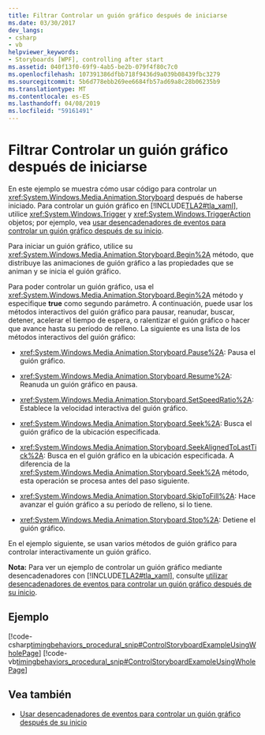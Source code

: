 ```yaml
---
title: Filtrar Controlar un guión gráfico después de iniciarse
ms.date: 03/30/2017
dev_langs:
- csharp
- vb
helpviewer_keywords:
- Storyboards [WPF], controlling after start
ms.assetid: 040f13f0-69f9-4ab5-be2b-079f4f80c7c0
ms.openlocfilehash: 107391386dfbb718f9436d9a039b08439fbc3279
ms.sourcegitcommit: 5b6d778ebb269ee6684fb57ad69a8c28b06235b9
ms.translationtype: MT
ms.contentlocale: es-ES
ms.lasthandoff: 04/08/2019
ms.locfileid: "59161491"
---
```

# <a name="how-to-control-a-storyboard-after-it-starts"></a>Filtrar Controlar un guión gráfico después de iniciarse
En este ejemplo se muestra cómo usar código para controlar un <xref:System.Windows.Media.Animation.Storyboard> después de haberse iniciado. Para controlar un guión gráfico en [!INCLUDE[TLA2#tla_xaml](../../../../includes/tla2sharptla-xaml-md.md)], utilice <xref:System.Windows.Trigger> y <xref:System.Windows.TriggerAction> objetos; por ejemplo, vea [usar desencadenadores de eventos para controlar un guión gráfico después de su inicio](how-to-use-event-triggers-to-control-a-storyboard-after-it-starts.md).  
  
 Para iniciar un guión gráfico, utilice su <xref:System.Windows.Media.Animation.Storyboard.Begin%2A> método, que distribuye las animaciones de guión gráfico a las propiedades que se animan y se inicia el guión gráfico.  
  
 Para poder controlar un guión gráfico, usa el <xref:System.Windows.Media.Animation.Storyboard.Begin%2A> método y especifique **true** como segundo parámetro. A continuación, puede usar los métodos interactivos del guión gráfico para pausar, reanudar, buscar, detener, acelerar el tiempo de espera, o ralentizar el guión gráfico o hacer que avance hasta su período de relleno. La siguiente es una lista de los métodos interactivos del guión gráfico:  
  
-   <xref:System.Windows.Media.Animation.Storyboard.Pause%2A>: Pausa el guión gráfico.  
  
-   <xref:System.Windows.Media.Animation.Storyboard.Resume%2A>: Reanuda un guión gráfico en pausa.  
  
-   <xref:System.Windows.Media.Animation.Storyboard.SetSpeedRatio%2A>: Establece la velocidad interactiva del guión gráfico.  
  
-   <xref:System.Windows.Media.Animation.Storyboard.Seek%2A>: Busca el guión gráfico de la ubicación especificada.  
  
-   <xref:System.Windows.Media.Animation.Storyboard.SeekAlignedToLastTick%2A>: Busca en el guión gráfico en la ubicación especificada. A diferencia de la <xref:System.Windows.Media.Animation.Storyboard.Seek%2A> método, esta operación se procesa antes del paso siguiente.  
  
-   <xref:System.Windows.Media.Animation.Storyboard.SkipToFill%2A>: Hace avanzar el guión gráfico a su período de relleno, si lo tiene.  
  
-   <xref:System.Windows.Media.Animation.Storyboard.Stop%2A>: Detiene el guión gráfico.  
  
 En el ejemplo siguiente, se usan varios métodos de guión gráfico para controlar interactivamente un guión gráfico.  
  
 **Nota:** Para ver un ejemplo de controlar un guión gráfico mediante desencadenadores con [!INCLUDE[TLA2#tla_xaml](../../../../includes/tla2sharptla-xaml-md.md)], consulte [utilizar desencadenadores de eventos para controlar un guión gráfico después de su inicio](how-to-use-event-triggers-to-control-a-storyboard-after-it-starts.md).  
  
## <a name="example"></a>Ejemplo  
 [!code-csharp[timingbehaviors_procedural_snip#ControlStoryboardExampleUsingWholePage](~/samples/snippets/csharp/VS_Snippets_Wpf/timingbehaviors_procedural_snip/CSharp/ControlStoryboardExample.cs#controlstoryboardexampleusingwholepage)]
 [!code-vb[timingbehaviors_procedural_snip#ControlStoryboardExampleUsingWholePage](~/samples/snippets/visualbasic/VS_Snippets_Wpf/timingbehaviors_procedural_snip/visualbasic/controlstoryboardexample.vb#controlstoryboardexampleusingwholepage)]  
  
## <a name="see-also"></a>Vea también

- [Usar desencadenadores de eventos para controlar un guión gráfico después de su inicio](how-to-use-event-triggers-to-control-a-storyboard-after-it-starts.md)
